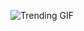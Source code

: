 ![Trending GIF](https://media1.giphy.com/media/v1.Y2lkPThiYjIxNzcyM2VqeGowdHp6aHNndnRybjl1Zm14dHJ2NWJmdDRoaGNpdzAxeTk4byZlcD12MV9naWZzX3NlYXJjaCZjdD1n/2jMtpIi8mhE8ctiMtK/giphy.gif)
